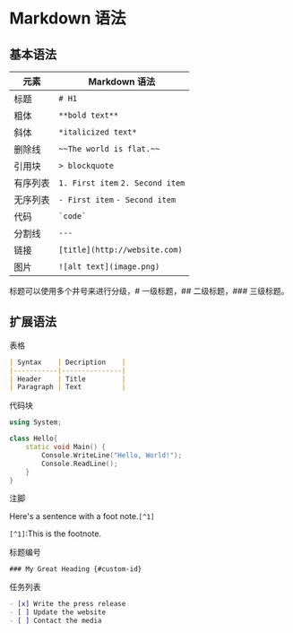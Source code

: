 # Markdown 语法

## 基本语法

| 元素     | Markdown 语法                    |
| -------- | -------------------------------- |
| 标题     | `# H1`                           |
| 粗体     | `**bold text**`                  |
| 斜体     | `*italicized text*`              |
| 删除线   | `~~The world is flat.~~`         |
| 引用块   | `> blockquote`                   |
| 有序列表 | `1. First item` `2. Second item` |
| 无序列表 | `- First item` `- Second item`   |
| 代码     | `` `code` ``                     |
| 分割线   | `---`                            |
| 链接     | `[title](http://website.com)`    |
| 图片     | `![alt text](image.png)`         |

标题可以使用多个井号来进行分级，# 一级标题，## 二级标题，### 三级标题。

## 扩展语法

表格

```markdown
| Syntax	| Decription	|
|-----------|---------------|
| Header	| Title			|
| Paragraph	| Text			|
```

代码块

```cpp
using System;

class Hello{
    static void Main() {
        Console.WriteLine("Hello, World!");
        Console.ReadLine();
    }
}
```

注脚

Here's a sentence with a foot note.`[^1]`

`[^1]`:This is the footnote.

标题编号

`### My Great Heading {#custom-id}`

任务列表

```markdown
- [x] Write the press release
- [ ] Update the website
- [ ] Contact the media
```

